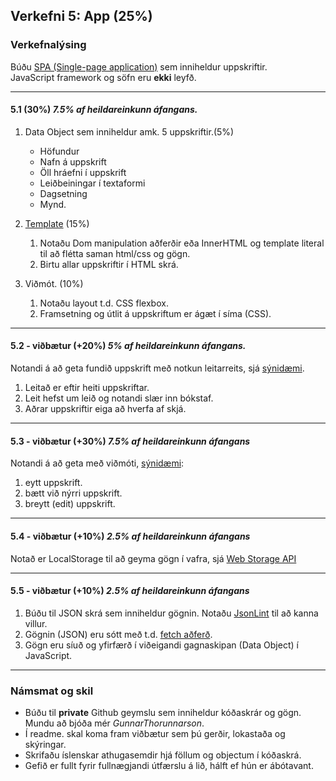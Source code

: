 ## Verkefni 5: App (25%) 

### Verkefnalýsing

Búðu [SPA (Single-page application)](https://developer.mozilla.org/en-US/docs/Glossary/SPA) sem inniheldur uppskriftir. 
<br> JavaScript framework og söfn eru **ekki** leyfð.

---

#### 5.1 (30%) _7.5% af heildareinkunn áfangans._

1. Data Object sem inniheldur amk. 5 uppskriftir.(5%)
    - Höfundur
    - Nafn á uppskrift
    - Öll hráefni í uppskrift
    - Leiðbeiningar í textaformi
    - Dagsetning  
    - Mynd. 
1. [Template](https://github.com/GunnarThorunnarson/FORR3JS05DU/wiki/Template) (15%)
   1. Notaðu Dom manipulation aðferðir eða InnerHTML og template literal til að flétta saman html/css og gögn. 
   1. Birtu allar uppskriftir í HTML skrá. 
   
1. Viðmót. (10%)
   1. Notaðu layout t.d. CSS flexbox. 
   1. Framsetning og útlit á uppskriftum er ágæt í síma (CSS). 

---

#### 5.2 - viðbætur (+20%) _5% af heildareinkunn áfangans._

Notandi á að geta fundið uppskrift með notkun leitarreits, sjá [sýnidæmi](http://javascriptbook.com/code/c12/filter-search.html).
1. Leitað er eftir heiti uppskriftar.
1. Leit hefst um leið og notandi slær inn bókstaf.
1. Aðrar uppskriftir eiga að hverfa af skjá.

---

#### 5.3 - viðbætur (+30%) _7.5% af heildareinkunn áfangans_
Notandi á að geta með viðmóti, [sýnidæmi](http://todomvc.com/examples/vanillajs/):
1. eytt uppskrift.
1. bætt við nýrri uppskrift. 
1. breytt (edit) uppskrift.

---

#### 5.4 - viðbætur (+10%) _2.5% af heildareinkunn áfangans_
Notað er LocalStorage til að geyma gögn í vafra, sjá [Web Storage API](https://developer.mozilla.org/en-US/docs/Web/API/Web_Storage_API) 

---

#### 5.5 - viðbætur (+10%) _2.5% af heildareinkunn áfangans_
1. Búðu til JSON skrá sem inniheldur gögnin. Notaðu [JsonLint](https://jsonlint.com/) til að kanna villur.
1. Gögnin (JSON) eru sótt með t.d. [fetch aðferð](https://github.com/GunnarThorunnarson/FORR3JS05DU/wiki/JSON-og-Fetch).
1. Gögn eru síuð og yfirfærð í viðeigandi gagnaskipan (Data Object) í JavaScript.

---

### Námsmat og skil
* Búðu til **private** Github geymslu sem inniheldur kóðaskrár og gögn. Mundu að bjóða mér _GunnarThorunnarson_. 
* Í readme. skal koma fram viðbætur sem þú gerðir, lokastaða og skýringar.
* Skrifaðu íslenskar athugasemdir hjá föllum og objectum í kóðaskrá.
* Gefið er fullt fyrir fullnægjandi útfærslu á lið, hálft ef hún er ábótavant.
